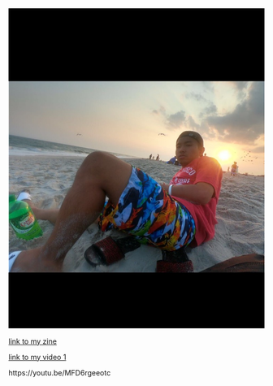 <!DOCTYPE html>
<html>

<head>
<img src="IMG_1022.JPG"> 
 <title>Lifes a beach and Im just playing in the sand/>
 </title>
 </head>
 
 <style>
<body>
<bodystyle="background-color:#815F5F;">
</style>
<p><a href="my zine.pdf">link to my zine</a></p>
<p><a href="video-1541552984.3gp">link to my video 1</a></p>
<p>https://youtu.be/MFD6rgeeotc</p>
</body>
</html>
